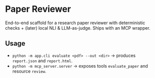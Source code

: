 # Paper Reviewer 


End-to-end scaffold for a research paper reviewer with deterministic checks + (later) local NLI & LLM-as-judge. Ships with an MCP wrapper.


## Usage
- `python -m app.cli evaluate <pdf> --out <dir>` → produces `report.json` and `report.html`.
- `python -m mcp_server.server` → exposes tools `evaluate_paper` and resource `review`.